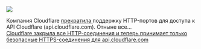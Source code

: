 <!--2025-03-23 12:02:35-->
<div class="yb">
  <div class="rss smaller1 habr"><img src="https://habrastorage.org/getpro/habr/upload_files/9f1/af1/ec3/9f1af1ec3286737c9769c8bc26c98aca.png" /><p>Компания Cloudflare <a href="https://blog.cloudflare.com/https-only-for-cloudflare-apis-shutting-the-door-on-cleartext-traffic/" rel="noopener noreferrer nofollow">прекратила </a>поддержку HTTP-портов для доступа к API Cloudflare (api.cloudflare.com). Отныне все... <br><a class="light" href="https://habr.com/ru/news/893530/?utm_source=habrahabr&utm_medium=rss&utm_campaign=893530">Cloudflare закрыла все HTTP-соединения и теперь принимает только безопасные HTTPS-соединения для api.cloudflare.com</a></div>
</div>
